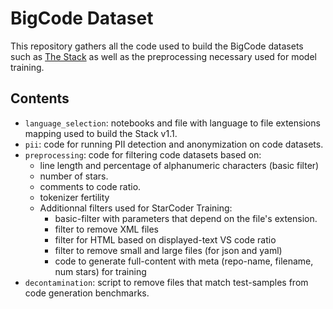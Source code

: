 # BigCode Dataset

This repository gathers all the code used to build the BigCode datasets such as [The Stack](https://huggingface.co/datasets/bigcode/the-stack) as well as the preprocessing 
necessary used for model training.

## Contents

- `language_selection`: notebooks and file with language to file extensions mapping used to build the Stack v1.1.
- `pii`: code for running PII detection and anonymization on code datasets.
- `preprocessing`: code for filtering code datasets based on:
  - line length and percentage of alphanumeric characters (basic filter)
  - number of stars.
  - comments to code ratio.
  - tokenizer fertility
  - Additionnal filters used for StarCoder Training:
    - basic-filter with parameters that depend on the file's extension.
    - filter to remove XML files
    - filter for HTML based on displayed-text VS code ratio
    - filter to remove small and large files (for json and yaml)
    - code to generate full-content with meta (repo-name, filename, num stars) for training
- `decontamination`: script to remove files that match test-samples from code generation benchmarks.
